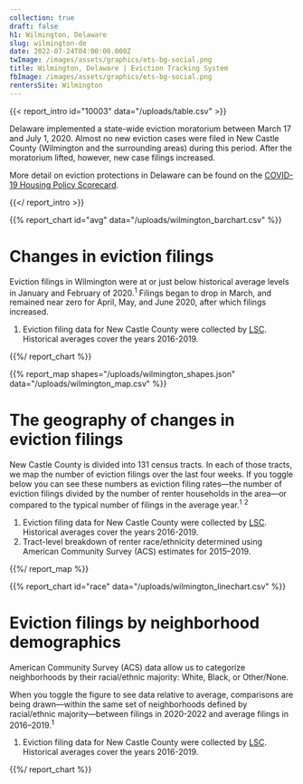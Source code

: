 ```yaml
---
collection: true
draft: false
h1: Wilmington, Delaware
slug: wilmington-de
date: 2022-07-24T04:00:00.000Z
twImage: /images/assets/graphics/ets-bg-social.png
title: Wilmington, Delaware | Eviction Tracking System
fbImage: /images/assets/graphics/ets-bg-social.png
rentersSite: Wilmington
---
```


{{< report_intro id="10003" data="/uploads/table.csv" >}}

Delaware implemented a state-wide eviction moratorium between March 17 and July 1, 2020. Almost no new eviction cases were filed in New Castle County (Wilmington and the surrounding areas) during this period. After the moratorium lifted, however, new case filings increased.

More detail on eviction protections in Delaware can be found on the [COVID-19 Housing Policy Scorecard](https://evictionlab.org/covid-policy-scorecard/de/).

{{</ report_intro >}}



{{% report_chart id="avg" data="/uploads/wilmington_barchart.csv" %}}

# Changes in eviction filings

Eviction filings in Wilmington were at or just below historical average levels in January and February of 2020.<sup>1</sup> Filings began to drop in March, and remained near zero for April, May, and June 2020, after which filings increased.

1. Eviction filing data for New Castle County were collected by [LSC](https://www.lsc.gov/). Historical averages cover the years 2016-2019.

{{%/ report_chart %}}



{{% report_map shapes="/uploads/wilmington_shapes.json" data="/uploads/wilmington_map.csv" %}}

# The geography of changes in eviction filings

New Castle County is divided into 131 census tracts. In each of those tracts, we map the number of eviction filings over the last four weeks. If you toggle below you can see these numbers as eviction filing rates—the number of eviction filings divided by the number of renter households in the area—or compared to the typical number of filings in the average year.<sup>1</sup> <sup>2</sup>

1. Eviction filing data for New Castle County were collected by [LSC](https://www.lsc.gov/). Historical averages cover the years 2016-2019.
2. Tract-level breakdown of renter race/ethnicity determined using American Community Survey (ACS) estimates for 2015–2019.

{{%/ report_map %}}



{{% report_chart id="race" data="/uploads/wilmington_linechart.csv" %}}



# Eviction filings by neighborhood demographics

American Community Survey (ACS) data allow us to categorize neighborhoods by their racial/ethnic majority: White, Black, or Other/None. 

When you toggle the figure to see data relative to average, comparisons are being drawn—within the same set of neighborhoods defined by racial/ethnic majority—between filings in 2020-2022 and average filings in 2016–2019.<sup>1</sup>

1. Eviction filing data for New Castle County were collected by [LSC](https://www.lsc.gov/). Historical averages cover the years 2016-2019.



{{%/ report_chart %}}